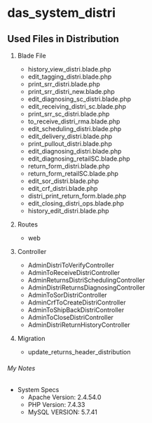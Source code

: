 # das_system_distri

## Used Files in Distribution

1. Blade File
    - history_view_distri.blade.php
    - edit_tagging_distri.blade.php
    - print_srr_distri.blade.php
    - print_srr_distri_new.blade.php
    - edit_diagnosing_sc_distri.blade.php
    - edit_receiving_distri_sc.blade.php
    - print_srr_sc_distri.blade.php
    - to_receive_distri_rma.blade.php
    - edit_scheduling_distri.blade.php
    - edit_delivery_distri.blade.php
    - print_pullout_distri.blade.php
    - edit_diagnosing_distri.blade.php
    - edit_diagnosing_retailSC.blade.php
    - return_form_distri.blade.php
    - return_form_retailSC.blade.php
    - edit_sor_distri.blade.php
    - edit_crf_distri.blade.php
    - distri_print_return_form.blade.php
    - edit_closing_distri_ops.blade.php
    - history_edit_distri.blade.php

2. Routes
    - web

3. Controller
    - AdminDistriToVerifyController
    - AdminToReceiveDistriController
    - AdminReturnsDistriSchedulingController
    - AdminDistriReturnsDiagnosingController
    - AdminToSorDistriController
    - AdminCrfToCreateDistriController
    - AdminToShipBackDistriController
    - AdminToCloseDistriController
    - AdminDistriReturnHistoryController

4. Migration
    - update_returns_header_distribution

###### My Notes
* System Specs
    - Apache Version: 2.4.54.0
    - PHP Version: 7.4.33
    - MySQL VERSION: 5.7.41